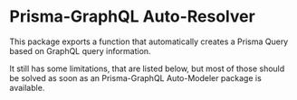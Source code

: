 # Prisma-GraphQL Auto-Resolver

This package exports a function that automatically creates a Prisma Query based on GraphQL query information. 

It still has some limitations, that are listed below, but most of those should be solved as soon as an Prisma-GraphQL Auto-Modeler package is available.